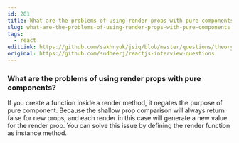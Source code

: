 ```yaml
---
id: 281
title: What are the problems of using render props with pure components?
slug: what-are-the-problems-of-using-render-props-with-pure-components
tags:
  - react
editLink: https://github.com/sakhnyuk/jsiq/blob/master/questions/theory/react/281.md
original: https://github.com/sudheerj/reactjs-interview-questions
---
```


### What are the problems of using render props with pure components?

If you create a function inside a render method, it negates the purpose of pure component. Because the shallow prop comparison will always return false for new props, and each render in this case will generate a new value for the render prop. You can solve this issue by defining the render function as instance method.